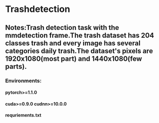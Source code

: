 Trashdetection
================================================
Notes:Trash detection task with the mmdetection frame.The trash dataset has 204 classes trash and every image has several categories daily trash.The dataset's pixels are 1920x1080(most part) and 1440x1080(few parts). 
------------------------------------------------
### Environments:
#### pytorch>=1.1.0 
#### cuda>=0.9.0 cudnn>=10.0.0
#### requriements.txt


